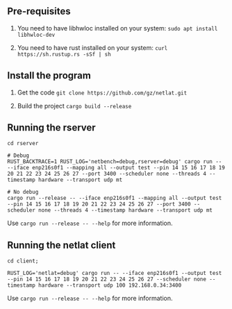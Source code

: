 ## Pre-requisites

1. You need to have libhwloc installed on your system: 
`sudo apt install libhwloc-dev`

2. You need to have rust installed on your system:
`curl https://sh.rustup.rs -sSf | sh`

## Install the program

1. Get the code
`git clone https://github.com/gz/netlat.git`

2. Build the project
`cargo build --release`

## Running the rserver


```
cd rserver

# Debug
RUST_BACKTRACE=1 RUST_LOG='netbench=debug,rserver=debug' cargo run -- --iface enp216s0f1 --mapping all --output test --pin 14 15 16 17 18 19 20 21 22 23 24 25 26 27 --port 3400 --scheduler none --threads 4 --timestamp hardware --transport udp mt

# No debug
cargo run --release -- --iface enp216s0f1 --mapping all --output test --pin 14 15 16 17 18 19 20 21 22 23 24 25 26 27 --port 3400 --scheduler none --threads 4 --timestamp hardware --transport udp mt
```

Use `cargo run --release -- --help` for more information.

## Running the netlat client

```
cd client;

RUST_LOG='netlat=debug' cargo run -- --iface enp216s0f1 --output test --pin 14 15 16 17 18 19 20 21 22 23 24 25 26 27 --scheduler none --timestamp hardware --transport udp 100 192.168.0.34:3400
```

Use `cargo run --release -- --help` for more information.
